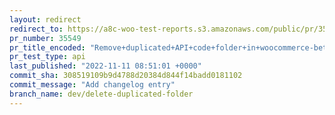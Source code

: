 ```yaml
---
layout: redirect
redirect_to: https://a8c-woo-test-reports.s3.amazonaws.com/public/pr/35549/api/index.html
pr_number: 35549
pr_title_encoded: "Remove+duplicated+API+code+folder+in+woocommerce-beta-tester"
pr_test_type: api
last_published: "2022-11-11 08:51:01 +0000"
commit_sha: 308519109b9d4788d20384d844f14badd0181102
commit_message: "Add changelog entry"
branch_name: dev/delete-duplicated-folder
---
```

